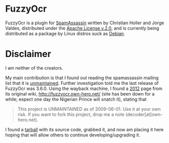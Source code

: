 # FuzzyOcr
FuzzyOcr is a plugin for [SpamAssassin][1] written by Christian Holler and Jorge Valdes, distributed under the [Apache License v.2.0][5], and is currently being distributed as a package by Linux distros suck as [Debian][2]. 

# Disclaimer
I am neither of the creators.

My main contribution is that I found out reading the spamassassin mailing list that it is [unmaintained][3]. Further investigation told me the last release of FuzzyOcr was 3.6.0. Using the wayback machine, I found a [2012][4] page from its original wiki, http://fuzzyocr.own-hero.net/ (site has been down for a while; expect one day the Nigerian Prince will snatch it), stating that

> This project is UNMAINTAINED as of 2009-06-01. Use it at your own risk. If you want to fork this project, drop me a note (decoder[at]own-hero.net).
 
I found a [tarball][2] with its source code, grabbed it, and now am placing it here hoping that will allow others to continue developing/upgrading it.

[1]: http://wiki.apache.org/spamassassin/
[2]: https://packages.debian.org/unstable/mail/fuzzyocr
[3]: https://mail-archives.apache.org/mod_mbox/spamassassin-users/201912.mbox/browser
[4]: https://web.archive.org/web/20120510163641/http://fuzzyocr.own-hero.net/
[5]: http://www.apache.org/licenses/LICENSE-2.0
